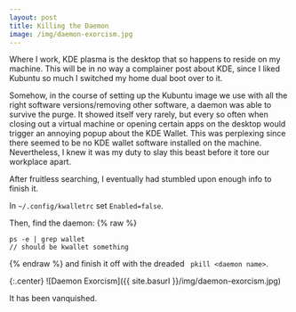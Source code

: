 ```yaml
---
layout: post
title: Killing the Daemon
image: /img/daemon-exorcism.jpg
---
```


Where I work, KDE plasma is the desktop that so happens to reside on my machine.  This will be in no way a complainer post about KDE, since I liked Kubuntu so much I switched my home dual boot over to it.  

Somehow, in the course of setting up the Kubuntu image we use with all the right software versions/removing other software, a daemon was able to survive the purge.  It showed itself very rarely, but every so often when closing out a virtual machine or opening certain apps on the desktop would trigger an annoying popup about the KDE Wallet.  This was perplexing since there seemed to be no KDE wallet software installed on the machine.  Nevertheless, I knew it was my duty to slay this beast before it tore our workplace apart.  

After fruitless searching, I eventually had stumbled upon enough info to finish it.

In ```~/.config/kwalletrc``` set ```Enabled=false```.  

Then, find the daemon:
{% raw %}
```text  
ps -e | grep wallet   
// should be kwallet something
```
{% endraw %}
and finish it off with the dreaded ``` pkill <daemon name>```.

{:.center}
![Daemon Exorcism]({{ site.basurl }}/img/daemon-exorcism.jpg)  


It has been vanquished.
